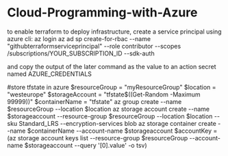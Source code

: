 # Cloud-Programming-with-Azure

to enable terraform to deploy infrastructure, create a service principal using azure cli:
az login
az ad sp create-for-rbac --name "githubterraformserviceprincipal" --role contributor --scopes /subscriptions/YOUR_SUBSCRIPTION_ID --sdk-auth

and copy the output of the later command as the value to an action secret named AZURE_CREDENTIALS


#store tfstate in azure
$resourceGroup = "myResourceGroup"
$location = "westeurope"
$storageAccount = "tfstate$((Get-Random -Maximum 99999))"
$containerName = "tfstate"
az group create --name $resourceGroup --location $location
az storage account create --name $storageaccount --resource-group $resourceGroup --location $location --sku Standard_LRS --encryption-services blob
az storage container create --name $containerName --account-name $storageaccount
$accountKey = (az storage account keys list --resource-group $resourceGroup --account-name $storageaccount --query '[0].value' -o tsv)

